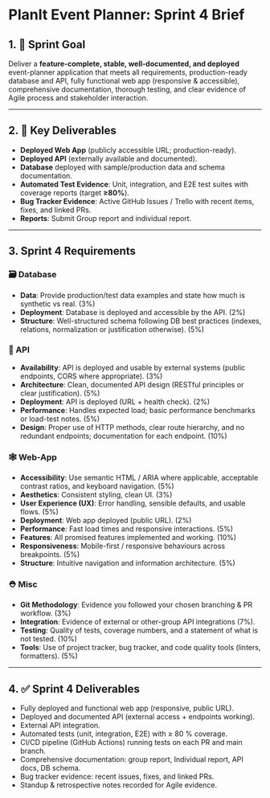 # PlanIt Event Planner: Sprint 4 Brief

## 1. 🥅 Sprint Goal
Deliver a **feature-complete, stable, well-documented, and deployed** event-planner application that meets all requirements, production-ready database and API, fully functional web app (responsive & accessible), comprehensive documentation, thorough testing, and clear evidence of Agile process and stakeholder interaction.

---

## 2. 🔑 Key Deliverables 
- **Deployed Web App** (publicly accessible URL; production-ready).  
- **Deployed API** (externally available and documented).  
- **Database** deployed with sample/production data and schema documentation.   
- **Automated Test Evidence**: Unit, integration, and E2E test suites with coverage reports (target **≥80%**).  
- **Bug Tracker Evidence**: Active GitHub Issues / Trello with recent items, fixes, and linked PRs.  
- **Reports**: Submit Group report and individual report.

---

## 3. Sprint 4 Requirements

### 🗃️ Database
- **Data**: Provide production/test data examples and state how much is synthetic vs real. (3%)
- **Deployment**: Database is deployed and accessible by the API. (2%)
- **Structure**: Well-structured schema following DB best practices (indexes, relations, normalization or justification otherwise). (5%)

### 🔌 API 
- **Availability**: API is deployed and usable by external systems (public endpoints, CORS where appropriate). (3%)
- **Architecture**: Clean, documented API design (RESTful principles or clear justification). (5%)
- **Deployment**: API is deployed (URL + health check). (2%)
- **Performance**: Handles expected load; basic performance benchmarks or load-test notes. (5%)
- **Design**: Proper use of HTTP methods, clear route hierarchy, and no redundant endpoints; documentation for each endpoint. (10%)

### 🕸️ Web-App 
- **Accessibility**: Use semantic HTML / ARIA where applicable, acceptable contrast ratios, and keyboard navigation. (5%)
- **Aesthetics**: Consistent styling, clean UI. (3%)
- **User Experience (UX)**: Error handling, sensible defaults, and usable flows. (5%)
- **Deployment**: Web app deployed (public URL). (2%)
- **Performance**: Fast load times and responsive interactions. (5%)
- **Features**: All promised features implemented and working. (10%)
- **Responsiveness**: Mobile-first / responsive behaviours across breakpoints. (5%)
- **Structure**: Intuitive navigation and information architecture. (5%)

### ⛑️ Misc 
- **Git Methodology**: Evidence you followed your chosen branching & PR workflow. (3%)
- **Integration**: Evidence of external or other-group API integrations (7%).  
- **Testing**: Quality of tests, coverage numbers, and a statement of what is not tested. (10%)  
- **Tools**: Use of project tracker, bug tracker, and code quality tools (linters, formatters). (5%)

---
## 4. ✅ Sprint 4 Deliverables
- Fully deployed and functional web app (responsive, public URL).
- Deployed and documented API (external access + endpoints working).
- External API integration.
- Automated tests (unit, integration, E2E) with ≥ 80 % coverage.
- CI/CD pipeline (GitHub Actions) running tests on each PR and main branch.
- Comprehensive documentation: group report, Individual report, API docs, DB schema.
- Bug tracker evidence: recent issues, fixes, and linked PRs.
- Standup & retrospective notes recorded for Agile evidence.
